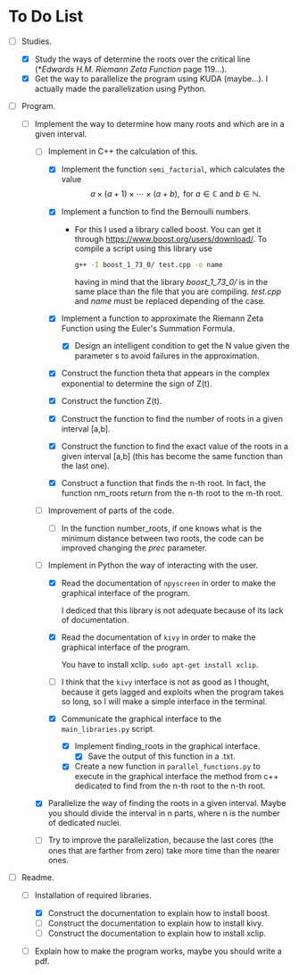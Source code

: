 # To Do List

- [ ] Studies.
   - [x] Study the ways of determine the roots over the critical line (**Edwards H.M. Riemann Zeta Function* page 119...).
   - [x] Get the way to parallelize the program using KUDA (maybe...). I actually made the parallelization using Python.

 - [ ] Program.

    - [ ] Implement the way to determine how many roots and which are in a given interval.

       - [ ] Implement in C++ the calculation of this.

         - [x] Implement the function `semi_factorial`, which calculates the value
           $$
           a\times(a+1)\times\cdots\times (a+b), \text{ for } a\in\mathbb{C} \text{ and }b\in\mathbb{N}.
           $$

         - [x] Implement a function to find the Bernoulli numbers.

           - For this I used a library called boost. You can get it through https://www.boost.org/users/download/. To compile a script using this library use 

             ```bash
             g++ -I boost_1_73_0/ test.cpp -o name
             ```

             having in mind that the library *boost_1_73_0/* is in the same place than the file that you are compiling. *test.cpp* and *name* must be replaced depending of the case.

         - [x] Implement a function to approximate the Riemann Zeta Function using the Euler's Summation Formula.

           - [x] Design an intelligent condition to get the N value given the parameter s to avoid failures in the approximation.

         - [x] Construct the function theta that appears in the complex exponential to determine the sign of Z(t).

         - [x] Construct the function Z(t).

         - [x] Construct the function to find the number of roots in a given interval [a,b].

         - [x] Construct the function to find the exact value of the roots in a given interval [a,b] (this has become the same function than the last one).

         - [x] Construct a function that finds the n-th root. In fact, the function nm_roots return from the n-th root to the m-th root.

       - [ ] Improvement of parts of the code.

          - [ ] In the function number_roots, if one knows what is the minimum distance between two roots, the code can be improved changing the *prec* parameter.

       - [ ] Implement in Python the way of interacting with the user.

          - [x] Read the documentation of `npyscreen` in order to make the graphical interface of the program.

             I dediced that this library is not adequate because of its lack of documentation.

          - [x] Read the documentation of `kivy` in order to make the graphical interface of the program.

            You have to install xclip. `sudo apt-get install xclip`.

          - [ ] I think that the `kivy` interface is not as good as I thought, because it gets lagged and exploits when the program takes so long, so I will make a simple interface in the terminal.

          - [x] Communicate the graphical interface to the `main_libraries.py` script.

            - [x] Implement finding_roots in the graphical interface.
              - [x] Save the output of this function in a .txt.
            - [x] Create a new function in  `parallel_functions.py` to execute in the graphical interface the method from c++ dedicated to find from the n-th root to the n-th root.

       - [x] Parallelize the way of finding the roots in a given interval. Maybe you should divide the interval in n parts, where n is the number of dedicated nuclei.

       - [ ] Try to improve the parallelization, because the last cores (the ones that are farther from zero) take more time than the nearer ones.

 - [ ] Readme.

    - [ ] Installation of required libraries.
       - [x] Construct the documentation to explain how to install boost.
       - [ ] Construct the documentation to explain how to install kivy.
       - [ ] Construct the documentation to explain how to install xclip.
    - [ ] Explain how to make the program works, maybe you should write a pdf.



